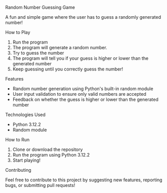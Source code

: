 Random Number Guessing Game

A fun and simple game where the user has to guess a randomly generated number!

How to Play

1. Run the program
2. The program will generate a random number.
3. Try to guess the number
4. The program will tell you if your guess is higher or lower than the generated number
5. Keep guessing until you correctly guess the number!

Features

- Random number generation using Python's built-in random module
- User input validation to ensure only valid numbers are accepted
- Feedback on whether the guess is higher or lower than the generated number

Technologies Used

- Python 3.12.2
- Random module

How to Run

1. Clone or download the repository
2. Run the program using Python 3.12.2
3. Start playing!

Contributing

Feel free to contribute to this project by suggesting new features, reporting bugs, or submitting pull requests!
